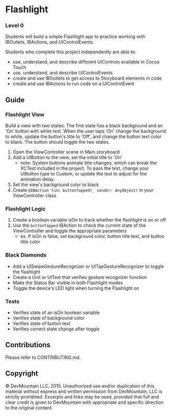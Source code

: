 # Flashlight

### Level 0

Students will build a simple Flashlight app to practice working with IBOutlets, IBActions, and UIControlEvents. 

Students who complete this project independently are able to:

* use, understand, and describe different UIControls available in Cocoa Touch
* use, understand, and describe UIControlEvents
* create and use IBOutlets to get access to Storyboard elements in code
* create and use IBActions to run code on a UIControlEvent 

## Guide

### Flashlight View

Build a view with two states. The first state has a black background and an 'On' button with white text. When the user taps 'On' change the background to white, update the button's title to 'Off', and change the button text color to black. The button should toggle the two states.

1. Open the ViewController scene in Main.storyboard
2. Add a UIButton to the view, set the initial title to 'On'
    * note: System buttons animate title changes, which can break the XCTest included in the project. To pass the test, change your UIButton type to Custom, or update the test to adjust for the animation delay.
3. Set the view's background color to black
4. Create ```@IBAction func buttonTapped(_ sender: AnyObject)``` in your ViewController class

### Flashlight Logic

1. Create a boolean variable isOn to track whether the flashlight is on or off
2. Use the ```buttonTapped``` IBAction to check the current state of the ViewController and toggle the appropriate parameters
    * ex. If isOn is false, set background color, button title text, and button title color

### Black Diamonds

* Add a UISwipeGestureRecognizer or UITapGestureRecognizer to toggle the flashlight
* Create a Unit or UITest that verifies gesture recognizer function
* Make the Status Bar visible in both Flashlight modes
* Toggle the device's LED light when turning the Flashlight on

### Tests

* Verifies state of an isOn boolean variable
* Verifies state of background color
* Verifies state of button text
* Verifies correct state change after toggle

## Contributions

Please refer to CONTRIBUTING.md.

## Copyright

© DevMountain LLC, 2015. Unauthorized use and/or duplication of this material without express and written permission from DevMountain, LLC is strictly prohibited. Excerpts and links may be used, provided that full and clear credit is given to DevMountain with appropriate and specific direction to the original content.
